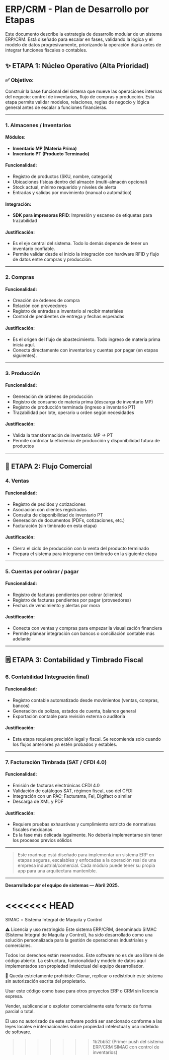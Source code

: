 # ERP/CRM - Plan de Desarrollo por Etapas

Este documento describe la estrategia de desarrollo modular de un sistema ERP/CRM. Está diseñado para escalar en fases, validando la lógica y el modelo de datos progresivamente, priorizando la operación diaria antes de integrar funciones fiscales o contables.

## ✨ ETAPA 1: Núcleo Operativo (Alta Prioridad)

### ✅ Objetivo:
Construir la base funcional del sistema que mueve las operaciones internas del negocio: control de inventarios, flujo de compras y producción. Esta etapa permite validar modelos, relaciones, reglas de negocio y lógica general antes de escalar a funciones financieras.

---

### 1. Almacenes / Inventarios

#### Módulos:
- **Inventario MP (Materia Prima)**
- **Inventario PT (Producto Terminado)**

#### Funcionalidad:
- Registro de productos (SKU, nombre, categoría)
- Ubicaciones físicas dentro del almacén (multi-almacén opcional)
- Stock actual, mínimo requerido y niveles de alerta
- Entradas y salidas por movimiento (manual o automático)

#### Integración:
- **SDK para impresoras RFID**: Impresión y escaneo de etiquetas para trazabilidad

#### Justificación:
- Es el eje central del sistema. Todo lo demás depende de tener un inventario confiable.
- Permite validar desde el inicio la integración con hardware RFID y flujo de datos entre compras y producción.

---

### 2. Compras

#### Funcionalidad:
- Creación de órdenes de compra
- Relación con proveedores
- Registro de entradas a inventario al recibir materiales
- Control de pendientes de entrega y fechas esperadas

#### Justificación:
- Es el origen del flujo de abastecimiento. Todo ingreso de materia prima inicia aquí.
- Conecta directamente con inventarios y cuentas por pagar (en etapas siguientes).

---

### 3. Producción

#### Funcionalidad:
- Generación de órdenes de producción
- Registro de consumo de materia prima (descarga de inventario MP)
- Registro de producción terminada (ingreso a inventario PT)
- Trazabilidad por lote, operario u orden según necesidades

#### Justificación:
- Valida la transformación de inventario: MP → PT
- Permite controlar la eficiencia de producción y disponibilidad futura de productos

---

## 🛒 ETAPA 2: Flujo Comercial

### 4. Ventas

#### Funcionalidad:
- Registro de pedidos y cotizaciones
- Asociación con clientes registrados
- Consulta de disponibilidad de inventario PT
- Generación de documentos (PDFs, cotizaciones, etc.)
- Facturación (sin timbrado en esta etapa)

#### Justificación:
- Cierra el ciclo de producción con la venta del producto terminado
- Prepara el sistema para integrarse con timbrado en la siguiente etapa

---

### 5. Cuentas por cobrar / pagar

#### Funcionalidad:
- Registro de facturas pendientes por cobrar (clientes)
- Registro de facturas pendientes por pagar (proveedores)
- Fechas de vencimiento y alertas por mora

#### Justificación:
- Conecta con ventas y compras para empezar la visualización financiera
- Permite planear integración con bancos o conciliación contable más adelante

---

## 🗒️ ETAPA 3: Contabilidad y Timbrado Fiscal

### 6. Contabilidad (Integración final)

#### Funcionalidad:
- Registro contable automatizado desde movimientos (ventas, compras, bancos)
- Generación de polizas, estados de cuenta, balance general
- Exportación contable para revisión externa o auditoría

#### Justificación:
- Esta etapa requiere precisión legal y fiscal. Se recomienda solo cuando los flujos anteriores ya estén probados y estables.

---

### 7. Facturación Timbrada (SAT / CFDI 4.0)

#### Funcionalidad:
- Emisión de facturas electrónicas CFDI 4.0
- Validación de catálogos SAT, régimen fiscal, uso del CFDI
- Integración con un PAC: Facturama, Fel, Digifact o similar
- Descarga de XML y PDF

#### Justificación:
- Requiere pruebas exhaustivas y cumplimiento estricto de normativas fiscales mexicanas
- Es la fase más delicada legalmente. No debería implementarse sin tener los procesos previos sólidos

---

> Este roadmap está diseñado para implementar un sistema ERP en etapas seguras, escalables y enfocadas a la operación real de una empresa industrial/comercial. Cada módulo puede tener su propia app para una arquitectura mantenible.

---

**Desarrollado por el equipo de sistemas — Abril 2025.**

<<<<<<< HEAD
=======
SIMAC = Sistema Integral de Maquila y Control

⚠️ Licencia y uso restringido
Este sistema ERP/CRM, denominado SIMAC (Sistema Integral de Maquila y Control), ha sido desarrollado como una solución personalizada para la gestión de operaciones industriales y comerciales.

Todos los derechos están reservados. Este software no es de uso libre ni de código abierto. La estructura, funcionalidad y modelo de datos aquí implementados son propiedad intelectual del equipo desarrollador.

🚫 Queda estrictamente prohibido:
Clonar, replicar o redistribuir este sistema sin autorización escrita del propietario.

Usar este código como base para otros proyectos ERP o CRM sin licencia expresa.

Vender, sublicenciar o explotar comercialmente este formato de forma parcial o total.

El uso no autorizado de este software podrá ser sancionado conforme a las leyes locales e internacionales sobre propiedad intelectual y uso indebido de software.

>>>>>>> 1b2bb52 (Primer push del sistema ERP/CRM SIMAC con control de inventarios)
